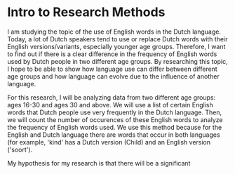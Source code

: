 # Intro to Research Methods

I am studying the topic of the use of English words in the Dutch language. Today, a lot of Dutch speakers tend to use or replace Dutch words with their English versions/variants, especially younger age groups. Therefore, I want to find out if there is a clear difference in the frequency of English words used by Dutch people in two different age groups. By researching this topic, I hope to be able to show how language use can differ between different age groups and how language can evolve due to the influence of another language.

For this research, I will be analyzing data from two different age groups: ages 16-30 and ages 30 and above. We will use a list of certain English words that Dutch people use very frequently in the Dutch language. Then, we will count the number of occurences of these English words to analyze the frequency of English words used. We use this method because for the English and Dutch language there are words that occur in both languages (for example, 'kind' has a Dutch version (Child) and an English version ('soort'). 

My hypothesis for my research is that there will be a significant
